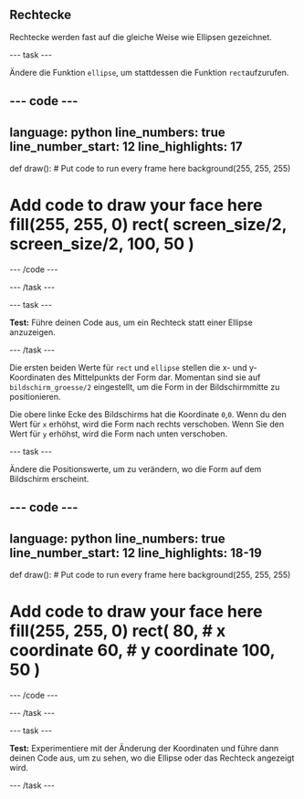 ## Rechtecke

Rechtecke werden fast auf die gleiche Weise wie Ellipsen gezeichnet.

--- task ---

Ändere die Funktion `ellipse`, um stattdessen die Funktion `rect`aufzurufen.

--- code ---
---
language: python line_numbers: true line_number_start: 12
line_highlights: 17
---

def draw(): # Put code to run every frame here background(255, 255, 255)  
# Add code to draw your face here fill(255, 255, 0) rect( screen_size/2, screen_size/2, 100, 50 )

--- /code ---

--- /task ---

--- task ---

**Test:** Führe deinen Code aus, um ein Rechteck statt einer Ellipse anzuzeigen.

--- /task ---

Die ersten beiden Werte für `rect` und `ellipse` stellen die x- und y-Koordinaten des Mittelpunkts der Form dar. Momentan sind sie auf `bildschirm_groesse/2` eingestellt, um die Form in der Bildschirmmitte zu positionieren.

Die obere linke Ecke des Bildschirms hat die Koordinate `0`,`0`. Wenn du den Wert für `x` erhöhst, wird die Form nach rechts verschoben. Wenn Sie den Wert für `y` erhöhst, wird die Form nach unten verschoben.


--- task ---

Ändere die Positionswerte, um zu verändern, wo die Form auf dem Bildschirm erscheint.

--- code ---
---
language: python line_numbers: true line_number_start: 12
line_highlights: 18-19
---

def draw(): # Put code to run every frame here background(255, 255, 255)  
# Add code to draw your face here fill(255, 255, 0) rect( 80, # x coordinate 60, # y coordinate 100, 50 )

--- /code ---

--- /task ---

--- task ---

**Test:** Experimentiere mit der Änderung der Koordinaten und führe dann deinen Code aus, um zu sehen, wo die Ellipse oder das Rechteck angezeigt wird.

--- /task ---